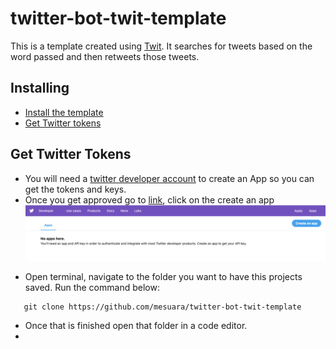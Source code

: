 # twitter-bot-twit-template
 This is a template created using [Twit](https://github.com/ttezel/twit). It searches for tweets based on the word passed and then retweets those tweets.

 ## Installing

 * [Install the template](https://github.com/git/git/blob/master/README#L19)
 * [Get Twitter tokens]()

## Get Twitter Tokens

* You will need a [twitter developer account](https://developer.twitter.com/en/apps) to create an App so you can get the tokens and keys. 
* Once you get approved go to [link](https://developer.twitter.com/en/apps), click on the create an app
![create an app](./images/createanapp.png)







- Open terminal, navigate to the folder you want to have this projects saved. Run the command below:
 ```shell
    git clone https://github.com/mesuara/twitter-bot-twit-template
 ```
- Once that is finished open that folder in a code editor. 
-


